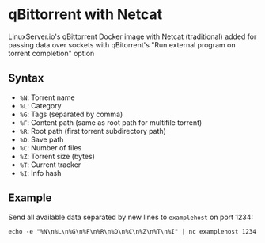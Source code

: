 qBittorrent with Netcat
=======================

LinuxServer.io's qBittorrent Docker image with Netcat (traditional) added for passing data over sockets with qBitorrent's "Run external program on torrent completion" option


Syntax
------

* `%N`: Torrent name
* `%L`: Category
* `%G`: Tags (separated by comma)
* `%F`: Content path (same as root path for multifile torrent)
* `%R`: Root path (first torrent subdirectory path)
* `%D`: Save path
* `%C`: Number of files
* `%Z`: Torrent size (bytes)
* `%T`: Current tracker
* `%I`: Info hash


Example
-------

Send all available data separated by new lines to `examplehost` on port 1234:

`echo -e "%N\n%L\n%G\n%F\n%R\n%D\n%C\n%Z\n%T\n%I" | nc examplehost 1234`

